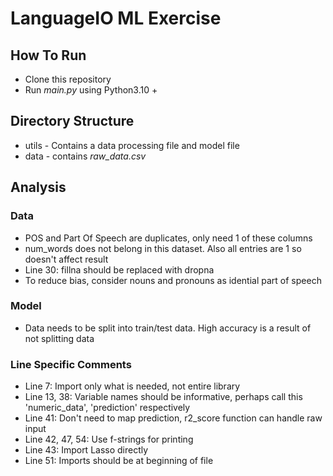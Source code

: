 # LanguageIO ML Exercise

## How To Run
* Clone this repository
* Run *main.py* using Python3.10 +

## Directory Structure
* utils - Contains a data processing file and model file
* data - contains *raw_data.csv*


## Analysis

### Data
* POS and Part Of Speech are duplicates, only need 1 of these columns 
* num_words does not belong in this dataset. Also all entries are 1 so doesn't affect result
* Line 30: fillna should be replaced with dropna
* To reduce bias, consider nouns and pronouns as idential part of speech

### Model
* Data needs to be split into train/test data. High accuracy is a result of not splitting data

### Line Specific Comments
* Line 7: Import only what is needed, not entire library
* Line 13, 38: Variable names should be informative, perhaps call this 'numeric_data', 'prediction' respectively
* Line 41: Don't need to map prediction, r2_score function can handle raw input
* Line 42, 47, 54: Use f-strings for printing
* Line 43: Import Lasso directly
* Line 51: Imports should be at beginning of file 

